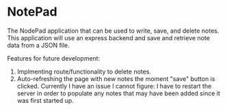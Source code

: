 # NotePad 

The NodePad application that can be used to write, save, and delete notes. This application will use an express backend and save and retrieve note data from a JSON file.

Features for future development:

1. Implmenting route/functionality to delete notes.
2. Auto-refreshing the page with new notes the moment "save" button is clicked. Currently I have an issue I cannot figure: I have to restart the server in order to populate any notes that may have been added since it was first started up. 